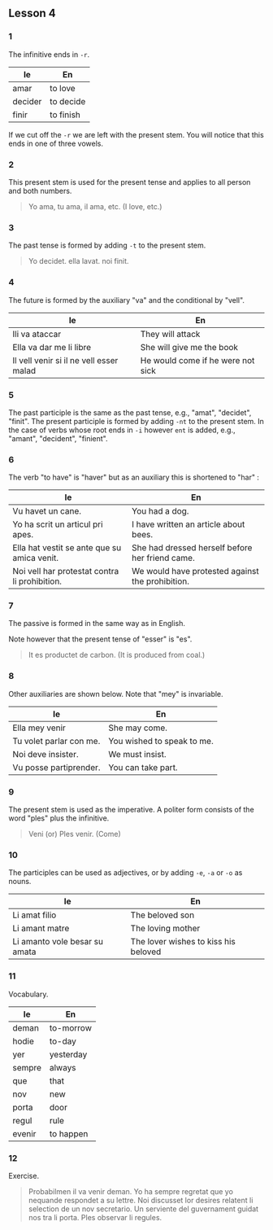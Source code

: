 ## Lesson 4

### 1

The infinitive ends in `-r`.


| Ie | En |
| --- | --- |
| amar | to love |
| decider | to decide |
| finir | to finish |

If we cut off the `-r` we are left with the present stem. You will notice that this ends in one of three vowels.

### 2

This present stem is used for the present tense and applies to all person and both numbers.

> Yo ama, tu ama, il ama, etc. (I love, etc.)

### 3

The past tense is formed by adding `-t` to the present stem.

> Yo decidet. ella lavat. noi finit.

### 4 

The future is formed by the auxiliary "va" and the conditional by "vell".

| Ie | En |
| --- | --- |
| Ili va ataccar | They will attack |
| Ella va dar me li libre | She will give me the book |
| Il vell venir si il ne vell esser malad | He would come if he were not sick |

### 5

The past participle is the same as the past tense, e.g., "amat", "decidet", "finit". The present participle is formed by adding `-nt` to the present stem. In the case of verbs whose root ends in `-i` however `ent` is added, e.g., "amant", "decident", "finient".

### 6

The verb "to have" is "haver" but as an auxiliary this is shortened to "har" :

| Ie | En |
| --- | --- |
| Vu havet un cane. | You had a dog. |
| Yo ha scrit un articul pri apes. | I have written an article about bees. |
| Ella hat vestit se ante que su amica venit. | She had dressed herself before her friend came. |
| Noi vell har protestat contra li prohibition. | We would have protested against the prohibition. |

### 7

The passive is formed in the same way as in English.

Note however that the present tense of "esser" is "es".

> It es productet de carbon. (It is produced from coal.)

### 8

Other auxiliaries are shown below. Note that "mey" is invariable.

| Ie | En |
| --- | --- |
| Ella mey venir | She may come. |
| Tu volet parlar con me. | You wished to speak to me. |
| Noi deve insister. | We must insist. |
| Vu posse partiprender. | You can take part. |

### 9

The present stem is used as the imperative. A politer form consists of the word "ples" plus the infinitive.

> Veni (or) Ples venir.    (Come)

### 10

The participles can be used as adjectives, or by adding `-e`, `-a` or `-o` as nouns.

| Ie | En |
| --- | --- |
| Li amat filio | The beloved son |
| Li amant matre | The loving mother |
| Li amanto vole besar su amata | The lover wishes to kiss his beloved |

### 11

Vocabulary.

| Ie | En |
| --- | --- |
| deman | to-morrow |
| hodie | to-day |
| yer | yesterday |
| sempre | always |
| que | that |
| nov | new |
| porta | door |
| regul | rule |
| evenir | to happen |

### 12

Exercise.

> Probabilmen il va venir deman. Yo ha sempre regretat que yo nequande respondet a su lettre. Noi discusset lor desires relatent li selection de un nov secretario. Un serviente del guvernament guidat nos tra li porta. Ples observar li regules.
